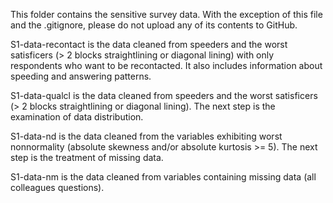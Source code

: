 This folder contains the sensitive survey data. With the exception of this file and the .gitignore, please do not upload any of its contents to GitHub.

S1-data-recontact is the data cleaned from speeders and the worst satisficers (> 2 blocks straightlining or diagonal lining) with only respondents who want to be recontacted. It also includes information about speeding and answering patterns.

S1-data-qualcl is the data cleaned from speeders and the worst satisficers (> 2 blocks straightlining or diagonal lining). The next step is the examination of data distribution.

S1-data-nd is the data cleaned from the variables exhibiting worst nonnormality (absolute skewness and/or absolute kurtosis >= 5). The next step is the treatment of missing data.

S1-data-nm is the data cleaned from variables containing missing data (all colleagues questions).
